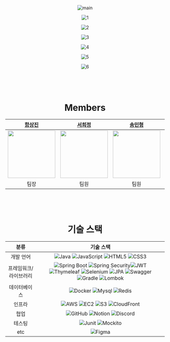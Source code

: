 <div align="center">

![main](https://github.com/user-attachments/assets/a88c9cc6-9ae9-4609-9c93-2b7496e05938)

![1](https://github.com/user-attachments/assets/0f139a73-7d50-41b6-b5ae-ac8aa3bcb2fe)

![2](https://github.com/user-attachments/assets/befba58b-fdb2-47b2-a739-e14efa4df9fe)

![3](https://github.com/user-attachments/assets/777f8ab4-b9d3-4cc9-8fe3-c6df64ea76a4)

![4](https://github.com/user-attachments/assets/7fa76c05-d295-48ca-93f4-58daf264f525)

![5](https://github.com/user-attachments/assets/adce460b-d04c-43a1-bcf2-bf6946ab8023)

![6](https://github.com/user-attachments/assets/3d095f32-f36a-4d65-8ce0-be37c128bacd)


<br>
<br>
<br>


# Members

|                                         [함상진](https://github.com/hamsangjin)                                          |                                          [서희정](https://github.com/Hxxjeong)                                           |                                           [송민형](https://github.com/minyongs)                                           |                                            [윤혜원](https://github.com/oniwon)                                            |                                         [이정환](https://github.com/hwan123123)                                          |
| :------------------------------------------------------------------------------------------------------------------: | :------------------------------------------------------------------------------------------------------------------: | :------------------------------------------------------------------------------------------------------------------: | :------------------------------------------------------------------------------------------------------------------: | :------------------------------------------------------------------------------------------------------------------: |
| <img width="150" height="150" src="https://github.com/user-attachments/assets/165ab36c-1f40-4545-a0be-3289e81146af"> | <img width="150" height="150" src="https://github.com/user-attachments/assets/1eeaec59-9d0d-4236-a622-83325978e667"> | <img width="150" height="150" src="https://github.com/user-attachments/assets/ee41d6aa-cb28-408b-bc45-df3acb786d26"> | <img width="150" height="150" src="https://github.com/user-attachments/assets/143397ba-97bb-4a3c-b0d5-6b02dae0088c"> | <img width="150" height="150" src="https://github.com/user-attachments/assets/75fc9a68-913f-4c38-a743-daaf8cf15b1a"> | 
|                                                          팀장                                                          |                                                          팀원                                                         |                                                          팀원                                                         |                                                          팀원                                                         |                                                          팀원                                                         | 

<br>
<br>
<br>

# 기술 스택
| 분류 | 기술 스택 |
|:---:|:---:|
| 개발 언어 | ![Java](https://img.shields.io/badge/java-%23ED8B00.svg?style=for-the-badge&logo=openjdk&logoColor=white) ![JavaScript](https://img.shields.io/badge/javascript-%23323330.svg?style=for-the-badge&logo=javascript&logoColor=%23F7DF1E) ![HTML5](https://img.shields.io/badge/html5-%23E34F26.svg?style=for-the-badge&logo=html5&logoColor=white) ![CSS3](https://img.shields.io/badge/css3-%231572B6.svg?style=for-the-badge&logo=css3&logoColor=white) |
| 프레임워크/라이브러리 | ![Spring Boot](https://img.shields.io/badge/springboot-6DB33F?style=for-the-badge&logo=springboot&logoColor=white) ![Spring Security](https://img.shields.io/badge/Spring%20Security-6DB33F?style=for-the-badge&logo=Spring%20Security&logoColor=white)![JWT](https://img.shields.io/badge/JWT-black?style=for-the-badge&logo=JSON%20web%20tokens) ![Thymeleaf](https://img.shields.io/badge/Thymeleaf-%23005C0F.svg?style=for-the-badge&logo=Thymeleaf&logoColor=white) ![Selenium](https://img.shields.io/badge/Selenium-43B02A?style=for-the-badge&logo=Selenium&logoColor=white) ![JPA](https://img.shields.io/badge/JPA-FF9900?style=for-the-badge&logo=JPA&logoColor=white) ![Swagger](https://img.shields.io/badge/-Swagger-%23Clojure?style=for-the-badge&logo=swagger&logoColor=white) ![Gradle](https://img.shields.io/badge/Gradle-02303A.svg?style=for-the-badge&logo=Gradle&logoColor=white) ![Lombok](https://img.shields.io/badge/Lombok-DD0031.svg?style=for-the-badge&logo=Lombok&logoColor=white)| 
| 데이터베이스 | ![Docker](https://img.shields.io/badge/docker-%230db7ed.svg?style=for-the-badge&logo=docker&logoColor=white) ![Mysql](https://img.shields.io/badge/mysql-4479A1?style=for-the-badge&logo=mysql&logoColor=white) ![Redis](https://img.shields.io/badge/redis-%23DD0031.svg?&style=for-the-badge&logo=redis&logoColor=white)|
| 인프라 | ![AWS](https://img.shields.io/badge/AWS-%23232F3E.svg?style=for-the-badge&logo=amazon-aws&logoColor=white) ![EC2](https://img.shields.io/badge/Amazon%20EC2-FF9900?style=for-the-badge&logo=Amazon%20EC2&logoColor=white) ![S3](https://img.shields.io/badge/Amazon%20S3-569A31?style=for-the-badge&logo=Amazon%20S3&logoColor=white) ![CloudFront](https://img.shields.io/badge/CloudFront-ac67ff?style=for-the-badge&logo=CloudFront&logoColor=white)| 
| 협업 | ![GitHub](https://img.shields.io/badge/github-%23121011.svg?style=for-the-badge&logo=github&logoColor=white) ![Notion](https://img.shields.io/badge/Notion-%23000000.svg?style=for-the-badge&logo=notion&logoColor=white) ![Discord](https://img.shields.io/badge/Discord-5865F2?style=for-the-badge&logo=discord&logoColor=white) |
| 테스팅 | ![Junit](https://img.shields.io/badge/Junit5-25A162?style=for-the-badge&logo=junit5&logoColor=white) ![Mockito](https://img.shields.io/badge/Mockito-00a885?style=for-the-badge&logo=Mockito&logoColor=white)|
| etc | ![Figma](https://img.shields.io/badge/Figma-F24E1E?style=for-the-badge&logo=figma&logoColor=white) |

</div>
